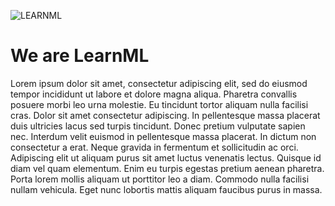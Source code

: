 ![LEARNML](https://github.com/CortuxAI/.github/assets/86798194/d8cc654f-ff39-4afa-b8a6-b17af93f06a0)
# We are LearnML
Lorem ipsum dolor sit amet, consectetur adipiscing elit, sed do eiusmod tempor incididunt ut labore et dolore magna aliqua. Pharetra convallis posuere morbi leo urna molestie. Eu tincidunt tortor aliquam nulla facilisi cras. Dolor sit amet consectetur adipiscing. In pellentesque massa placerat duis ultricies lacus sed turpis tincidunt. Donec pretium vulputate sapien nec. Interdum velit euismod in pellentesque massa placerat. In dictum non consectetur a erat. Neque gravida in fermentum et sollicitudin ac orci. Adipiscing elit ut aliquam purus sit amet luctus venenatis lectus. Quisque id diam vel quam elementum. Enim eu turpis egestas pretium aenean pharetra. Porta lorem mollis aliquam ut porttitor leo a diam. Commodo nulla facilisi nullam vehicula. Eget nunc lobortis mattis aliquam faucibus purus in massa.



